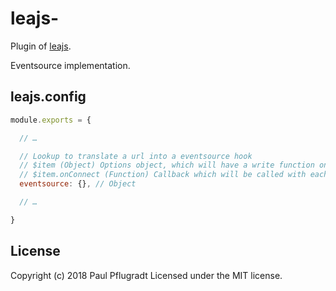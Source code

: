 # leajs-

Plugin of [leajs](https://github.com/lea-js/leajs-server).

Eventsource implementation.

## leajs.config

```js
module.exports = {

  // …

  // Lookup to translate a url into a eventsource hook
  // $item (Object) Options object, which will have a write function once set up
  // $item.onConnect (Function) Callback which will be called with each new connection
  eventsource: {}, // Object

  // …

}
```

## License
Copyright (c) 2018 Paul Pflugradt
Licensed under the MIT license.
